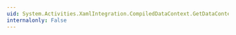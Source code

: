```yaml
---
uid: System.Activities.XamlIntegration.CompiledDataContext.GetDataContextActivities(System.Activities.Activity,System.Boolean)
internalonly: False
---
```

